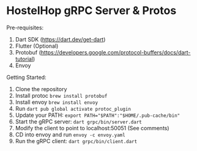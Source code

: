 # HostelHop gRPC Server & Protos

Pre-requisites:

1. Dart SDK (<https://dart.dev/get-dart>)
2. Flutter (Optional)
3. Protobuf (<https://developers.google.com/protocol-buffers/docs/dart-tutorial>)
4. Envoy

Getting Started:

1. Clone the repository
2. Install protoc `brew install protobuf`
3. Install envoy `brew install envoy`
4. Run `dart pub global activate protoc_plugin`
5. Update your PATH: `export PATH="$PATH":"$HOME/.pub-cache/bin"`
6. Start the gRPC server: `dart grpc/bin/server.dart`
7. Modify the client to point to localhost:50051 (See comments)
8. CD into envoy and run `envoy -c envoy.yaml`
9. Run the gRPC client: `dart grpc/bin/client.dart`
